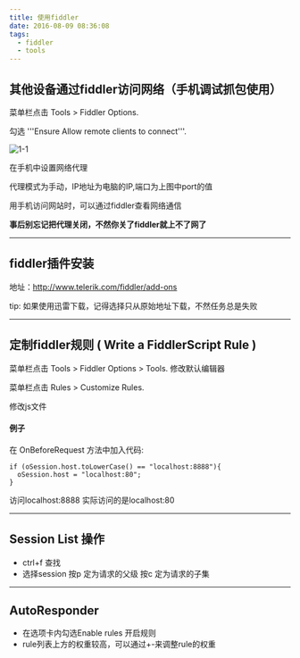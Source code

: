 ```yaml
---
title: 使用fiddler
date: 2016-08-09 08:36:08
tags:
  - fiddler
  - tools
---
```


## 其他设备通过fiddler访问网络（手机调试抓包使用）

菜单栏点击 Tools > Fiddler Options.

勾选 '''Ensure Allow remote clients to connect'''.

![1-1](/img/use-fiddler/1-1.png)

在手机中设置网络代理

代理模式为手动，IP地址为电脑的IP,端口为上图中port的值

用手机访问网站时，可以通过fiddler查看网络通信

**事后别忘记把代理关闭，不然你关了fiddler就上不了网了**

---

## fiddler插件安装

地址：http://www.telerik.com/fiddler/add-ons

tip: 如果使用迅雷下载，记得选择只从原始地址下载，不然任务总是失败

---

## 定制fiddler规则 ( Write a FiddlerScript Rule )

菜单栏点击 Tools > Fiddler Options > Tools. 修改默认编辑器

菜单栏点击 Rules > Customize Rules.

修改js文件

#### 例子

在 OnBeforeRequest 方法中加入代码:

    if (oSession.host.toLowerCase() == "localhost:8888"){
      oSession.host = "localhost:80";
    }

访问localhost:8888 实际访问的是localhost:80

---

## Session List 操作

- ctrl+f 查找
- 选择session 按p 定为请求的父级 按c 定为请求的子集

---

## AutoResponder

- 在选项卡内勾选Enable rules 开启规则
- rule列表上方的权重较高，可以通过+-来调整rule的权重
